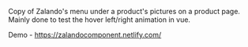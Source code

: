 Copy of Zalando's menu under a product's pictures on a product page.
Mainly done to test the hover left/right animation in vue.

Demo - https://zalandocomponent.netlify.com/
